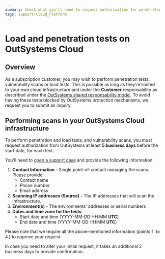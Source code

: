 ```yaml
---
summary: Check what you'll need to request authorization for penetration tests, load tests and vulnerability scans on OutSystems cloud.
tags: support-Cloud_Platform
---
```


# Load and penetration tests on OutSystems Cloud

## Overview

As a subscription customer, you may wish to perform penetration tests, vulnerability scans or load tests. This is possible as long as they're limited to your own cloud infrastructure and under the **Customer** responsability as described under the [OutSystems shared responsability model](https://success.outsystems.com/Support/Enterprise_Customers/Maintenance_and_Operations/OutSystems_Cloud_Shared_Responsibility_Model). To avoid having these tests blocked by OutSystems protection mechanisms, we request you to submit an inquiry.

## Performing scans in your OutSystems Cloud infrastructure

To perform penetration and load tests, and vulnerability scans, you must request authorization from OutSystems at least **5 business days** before the start date, for each test.

You'll need to [open a support case](https://www.outsystems.com/SupportPortal/CaseOpen/) and provide the following information:

1. **Contact Information** - Single point-of-contact managing the scans. Please provide:
    * Contact name
    * Phone number
    * Email address
2. **Scanning IP addresses (Source)** - The IP addresses that will scan the infrastructure.
3. **Environment(s)** - The environments' addresses or serial numbers
4. **Dates and time zone for the tests**:
    * Start date and time (YYYY-MM-DD HH:MM **UTC**)
    * End date and time (YYYY-MM-DD HH:MM **UTC**)

Please note that we require all the above-mentioned information (points 1. to 4.) to approve your request.

In case you need to alter your initial request, it takes an additional 2 business days to provide confirmation.

